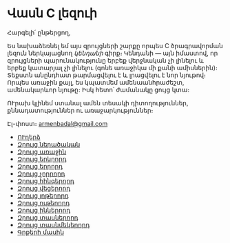 # Վասն C լեզուի

Հարգելի՛ ընթերցող,

Ես նախաձեռնել եմ այս զրույցների շարքը որպես C ծրագրավորման լեզուն ներկայացնող *կենդանի* գիրք։ Կենդանի ― այն իմաստով, որ զրույցների պարունակությունը երբեք վերջնական չի լինելու և երբեք կատարյալ չի լինելու (գոնե առաջիկա մի քանի ամիսներին)։ Տեքստն անընդհատ թարմացվելու է և լրացվելու է նոր նյութով։ Որպես առաջին քայլ, ես կպատմեմ ամենաանհրաժեշտ, ամենակարևոր նյութը։ Իսկ հետո՝ ժամանակը ցույց կտա։

ՈՒրախ կլինեմ ստանալ ամեն տեսակի դիտողություններ, քննադատություններ ու առաջարկություններ։

Էլ-փոստ։ armenbadal@gmail.com


* [ՈՒղերձ](README.md)
* [Զրույց ներածական](chapter00.md)
* [Զրույց առաջին](chapter01.md)
* [Զրույց երկրորդ](chapter02.md)
* [Զրույց երրորդ](chapter03.md)
* [Զրույց չորրորդ](chapter04.md)
* [Զրույց հինգերորդ](chapter05.md)
* [Զրույց վեցերորդ](chapter06.md)
* [Զրույց յոթերորդ](chapter07.md)
* [Զրույց ութերորդ](chapter08.md)
* [Զրույց իններորդ](chapter09.md)
* [Զրույց տասներորդ](chapter10.md)
* [Զրույց տասնմեկերորդ](chapter11.md)
* [Գրքերի մասին](chapter99.md)